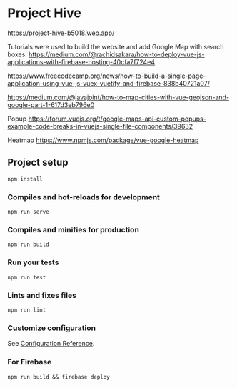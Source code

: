 # Project Hive

https://project-hive-b5018.web.app/

Tutorials were used to build the website and add Google Map with search boxes.
https://medium.com/@rachidsakara/how-to-deploy-vue-js-applications-with-firebase-hosting-40cfa7f724e4

https://www.freecodecamp.org/news/how-to-build-a-single-page-application-using-vue-js-vuex-vuetify-and-firebase-838b40721a07/

https://medium.com/@javajoint/how-to-map-cities-with-vue-geojson-and-google-part-1-617d3eb796e0

Popup
https://forum.vuejs.org/t/google-maps-api-custom-popups-example-code-breaks-in-vuejs-single-file-components/39632

Heatmap
https://www.npmjs.com/package/vue-google-heatmap

## Project setup

```
npm install
```

### Compiles and hot-reloads for development

```
npm run serve
```

### Compiles and minifies for production

```
npm run build
```

### Run your tests

```
npm run test
```

### Lints and fixes files

```
npm run lint
```

### Customize configuration

See [Configuration Reference](https://cli.vuejs.org/config/).

### For Firebase

```
npm run build && firebase deploy
```
